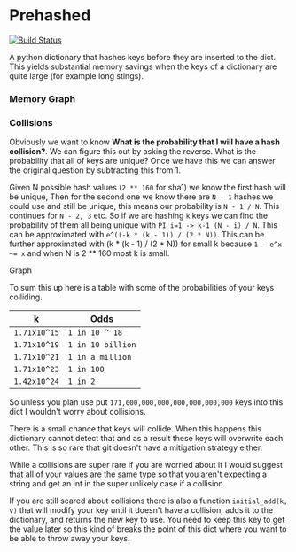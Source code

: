 # Prehashed

[![Build Status](https://travis-ci.com/blester125/prehashed.svg?branch=master)](https://travis-ci.com/blester125/prehashed)

A python dictionary that hashes keys before they are inserted to the dict. This yields substantial memory savings when the keys of a dictionary are quite large (for example long stings).

### Memory Graph

### Collisions

Obviously we want to know __What is the probability that I will have a hash collision?__. We can figure this out by asking the reverse. What is the probability that all of keys are unique? Once we have this we can answer the original question by subtracting this from 1.

Given N possible hash values (`2 ** 160` for sha1) we know the first hash will be unique, Then for the second one we know there are `N - 1` hashes we could use and still be unique, this means our probability is `N - 1 / N`. This continues for `N - 2, 3` etc. So if we are hashing `k` keys we can find the probability of them all being unique with `PI i=1 -> k-1 (N - i) / N`. This can be approximated with `e^((-k * (k - 1)) / (2 * N))`. This can be further approximated with (k * (k - 1) / (2 * N)) for small k because `1 - e^x ~= x` and when N is 2 ** 160 most k is small.

Graph

To sum this up here is a table with some of the probabilities of your keys colliding.

| k | Odds |
| - | ---- |
|`1.71x10^15` | `1 in 10 ^ 18` |
|`1.71x10^19` | `1 in 10 billion` |
|`1.71x10^21` | `1 in a million` |
|`1.71x10^23` | `1 in 100` |
|`1.42x10^24` | `1 in 2` |

So unless you plan use put `171,000,000,000,000,000,000,000` keys into this dict I wouldn't worry about collisions.

There is a small chance that keys will collide. When this happens this dictionary cannot detect that and as a result these keys will overwrite each other. This is so rare that git doesn't have a mitigation strategy either.

While a collisions are super rare if you are worried about it I would suggest that all of your values are the same type so that you aren't expecting a string and get an int in the super unlikely case if a collision.

If you are still scared about collisions there is also a function `initial_add(k, v)` that will modify your key until it doesn't have a collision, adds it to the dictionary, and returns the new key to use. You need to keep this key to get the value later so this kind of breaks the point of this dict where you want to be able to throw away your keys.
